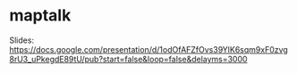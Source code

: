 maptalk
=======

Slides:
https://docs.google.com/presentation/d/1odOfAFZfOvs39YlK6sqm9xF0zvg8rU3_uPkegdE89tU/pub?start=false&loop=false&delayms=3000
